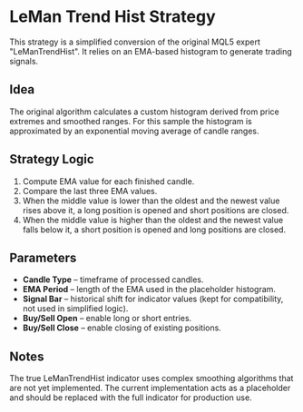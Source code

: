 # LeMan Trend Hist Strategy

This strategy is a simplified conversion of the original MQL5 expert "LeManTrendHist". It relies on an EMA-based histogram to generate trading signals.

## Idea

The original algorithm calculates a custom histogram derived from price extremes and smoothed ranges. For this sample the histogram is approximated by an exponential moving average of candle ranges.

## Strategy Logic

1. Compute EMA value for each finished candle.
2. Compare the last three EMA values.
3. When the middle value is lower than the oldest and the newest value rises above it, a long position is opened and short positions are closed.
4. When the middle value is higher than the oldest and the newest value falls below it, a short position is opened and long positions are closed.

## Parameters

- **Candle Type** – timeframe of processed candles.
- **EMA Period** – length of the EMA used in the placeholder histogram.
- **Signal Bar** – historical shift for indicator values (kept for compatibility, not used in simplified logic).
- **Buy/Sell Open** – enable long or short entries.
- **Buy/Sell Close** – enable closing of existing positions.

## Notes

The true LeManTrendHist indicator uses complex smoothing algorithms that are not yet implemented. The current implementation acts as a placeholder and should be replaced with the full indicator for production use.
